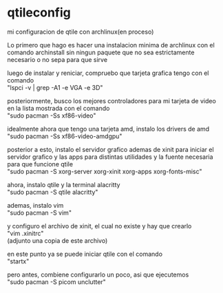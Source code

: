 # qtileconfig
mi configuracion de qtile con archlinux(en proceso)

Lo primero que hago es hacer una instalacion minima de archlinux con el comando archinstall sin ningun paquete que no sea estrictamente necesario o no sepa para que sirve                                             


luego de instalar y reniciar, compruebo que tarjeta grafica tengo con el comando                          
"lspci -v | grep -A1 -e VGA -e 3D"

posteriormente, busco los mejores controladores para mi tarjeta de video en la lista mostrada con el comando                      
"sudo pacman -Ss xf86-video"

idealmente ahora que tengo una tarjeta amd, instalo los drivers de amd                                                     
"sudo pacman -Ss xf86-video-amdgpu"

posterior a esto, instalo el servidor grafico ademas de xinit para iniciar el servidor grafico y las apps para distintas utilidades y la fuente necesaria para que funcione qtile                                                                         
"sudo pacman -S xorg-server xorg-xinit xorg-apps xorg-fonts-misc"

ahora, instalo qtile y la terminal alacritty                                                                            
"sudo pacman -S qtile alacritty"

ademas, instalo vim                                                                                            
"sudo pacman -S vim"

y configuro el archivo de xinit, el cual no existe y hay que crearlo                                                                    
"vim .xinitrc"                                                                                      
(adjunto una copia de este archivo)

en este punto ya se puede iniciar qtile con el comando                                                                                    
"startx"                                                                                                              

pero antes, combiene configurarlo un poco, asi que ejecutemos                                                                                                            
"sudo pacman -S picom unclutter"                                                                                                      
